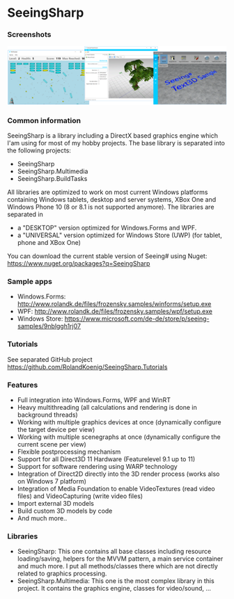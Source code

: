 # SeeingSharp
### Screenshots
![alt tag](Misc/WikiImages/SeeingSharp_Samples.png)

### Common information
SeeingSharp is a library including a DirectX based graphics engine which I'am using for most of my hobby projects. 
The base library is separated into the following projects:
 - SeeingSharp
 - SeeingSharp.Multimedia
 - SeeingSharp.BuildTasks
 
All libraries are optimized to work on most current Windows platforms containing Windows tablets, desktop and server systems, XBox One and Windows Phone 10 (8 or 8.1 is not supported anymore). The libraries are separated in 
 - a "DESKTOP" version optimized for Windows.Forms and WPF.
 - a "UNIVERSAL" version optimized for Windows Store (UWP) (for tablet, phone and XBox One)

You can download the current stable version of Seeing# using Nuget:
https://www.nuget.org/packages?q=SeeingSharp

### Sample apps
 - Windows.Forms: http://www.rolandk.de/files/frozensky.samples/winforms/setup.exe
 - WPF: http://www.rolandk.de/files/frozensky.samples/wpf/setup.exe
 - Windows Store: https://www.microsoft.com/de-de/store/p/seeing-samples/9nblggh1rj07

### Tutorials
See separated GitHub project 
https://github.com/RolandKoenig/SeeingSharp.Tutorials

### Features
 - Full integration into Windows.Forms, WPF and WinRT
 - Heavy multithreading (all calculations and rendering is done in background threads)
 - Working with multiple graphics devices at once (dynamically configure the target device per view)
 - Working with multiple scenegraphs at once (dynamically configure the current scene per view)
 - Flexible postprocessing mechanism
 - Support for all Direct3D 11 Hardware (Featurelevel 9.1 up to 11)
 - Support for software rendering using WARP technology
 - Integration of Direct2D directly into the 3D render process (works also on Windows 7 platform)
 - Integration of Media Foundation to enable VideoTextures (read video files) and VideoCapturing (write video files)
 - Import external 3D models 
 - Build custom 3D models by code
 - And much more..

### Libraries
 - SeeingSharp: This one contains all base classes including resource loading/saving, helpers for the MVVM pattern, a main service container and much more. I put all methods/classes there which are not directly related to graphics processing.
 - SeeingSharp.Multimedia: This one is the most complex library in this project. It contains the graphics engine, classes for video/sound, ...
